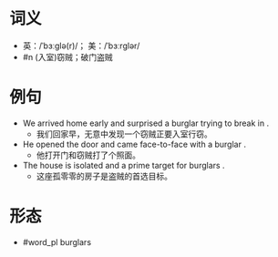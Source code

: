 # 词义
- 英：/ˈbɜːɡlə(r)/； 美：/ˈbɜːrɡlər/
- #n (入室)窃贼；破门盗贼
# 例句
- We arrived home early and surprised a burglar trying to break in .
	- 我们回家早，无意中发现一个窃贼正要入室行窃。
- He opened the door and came face-to-face with a burglar .
	- 他打开门和窃贼打了个照面。
- The house is isolated and a prime target for burglars .
	- 这座孤零零的房子是盗贼的首选目标。
# 形态
- #word_pl burglars
